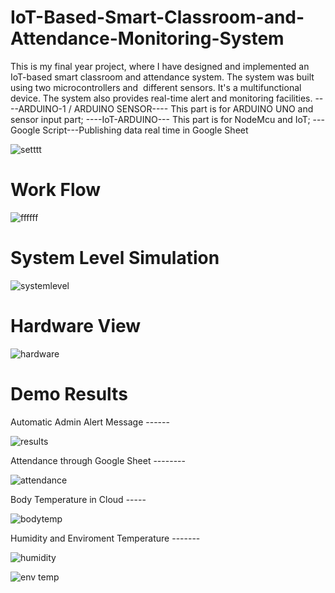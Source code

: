 # IoT-Based-Smart-Classroom-and-Attendance-Monitoring-System
This is my final year project, where I have designed and implemented an IoT-based smart classroom and attendance system. The system was built using two microcontrollers and  different sensors. It's a multifunctional device. The system also provides real-time alert and monitoring facilities.
----ARDUINO-1 / ARDUINO SENSOR---- This part is for ARDUINO UNO and sensor input part;
----IoT-ARDUINO--- This part is for NodeMcu and IoT; 
---Google Script---Publishing data real time in Google Sheet

![setttt](https://github.com/Sanjidrifat/IoT-Based-Smart-Classroom-and-Attendance-Monitoring-System/assets/56880721/4cc64165-97f7-44c3-97b0-7829f52a9173)



# Work Flow

![ffffff](https://github.com/Sanjidrifat/IoT-Based-Smart-Classroom-and-Attendance-Monitoring-System/assets/56880721/68e8830b-d506-45fa-ba88-10d9db63dde5)


# System Level Simulation

![systemlevel](https://github.com/Sanjidrifat/IoT-Based-Smart-Classroom-and-Attendance-Monitoring-System/assets/56880721/3930ce8e-e66a-42c7-8740-880f7055514e)

# Hardware View

![hardware](https://github.com/Sanjidrifat/IoT-Based-Smart-Classroom-and-Attendance-Monitoring-System/assets/56880721/872e4e2c-5c45-4bdc-816d-4cb5542a6e7e)


# Demo Results

Automatic Admin Alert Message ------

![results](https://github.com/Sanjidrifat/IoT-Based-Smart-Classroom-and-Attendance-Monitoring-System/assets/56880721/6ae51c0e-c54f-470f-bc28-df5eead00007)

Attendance through Google Sheet --------

![attendance](https://github.com/Sanjidrifat/IoT-Based-Smart-Classroom-and-Attendance-Monitoring-System/assets/56880721/5570b705-b160-42b1-83f4-3a6a6cb9df4d)

Body Temperature in Cloud -----

![bodytemp](https://github.com/Sanjidrifat/IoT-Based-Smart-Classroom-and-Attendance-Monitoring-System/assets/56880721/24b5c9a3-0941-4a52-b9a6-3b97ad1617e7)

Humidity and Enviroment Temperature -------

![humidity](https://github.com/Sanjidrifat/IoT-Based-Smart-Classroom-and-Attendance-Monitoring-System/assets/56880721/a58cc78a-3d2e-4862-8dc7-ca25a646ba60)

![env temp](https://github.com/Sanjidrifat/IoT-Based-Smart-Classroom-and-Attendance-Monitoring-System/assets/56880721/18082e38-0a40-494d-84d2-b3f62527051f)


